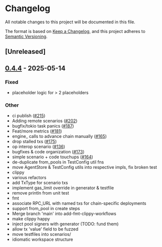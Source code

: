 # Changelog

All notable changes to this project will be documented in this file.

The format is based on [Keep a Changelog](https://keepachangelog.com/en/1.0.0/),
and this project adheres to [Semantic Versioning](https://semver.org/spec/v2.0.0.html).

## [Unreleased]

## [0.4.4](https://github.com/flashbots/contender/releases/tag/contender_testfile-v0.4.4) - 2025-05-14

### Fixed

- placeholder logic for > 2 placeholders

### Other

- ci publish ([#215](https://github.com/flashbots/contender/pull/215))
- Adding remote scenarios ([#202](https://github.com/flashbots/contender/pull/202))
- bugfix/tokio task panics ([#187](https://github.com/flashbots/contender/pull/187))
- Feat/more metrics ([#181](https://github.com/flashbots/contender/pull/181))
- engine_ calls to advance chain manually ([#165](https://github.com/flashbots/contender/pull/165))
- drop stalled txs ([#175](https://github.com/flashbots/contender/pull/175))
- op interop scenario ([#136](https://github.com/flashbots/contender/pull/136))
- bugfixes & code organization ([#173](https://github.com/flashbots/contender/pull/173))
- simple scenario + code touchups ([#164](https://github.com/flashbots/contender/pull/164))
- de-duplicate from_pools in TestConfig util fns
- move AgentStore & TestConfig utils into respective impls, fix broken test
- clippy
- various refactors
- add TxType for scenario txs
- implement gas_limit override in generator & testfile
- remove println from unit test
- fmt
- associate RPC_URL with named txs for chain-specific deployments
- support from_pool in create steps
- Merge branch 'main' into add-fmt-clippy-workflows
- make clippy happy
- inject pool signers with generator (TODO: fund them)
- allow tx 'value' field to be fuzzed
- move testfiles into scenarios/
- idiomatic workspace structure

<!-- Auto-update: 2025-10-16T13:06:45.303800 -->
